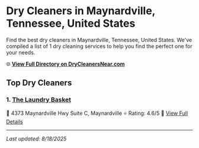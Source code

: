 # Dry Cleaners in Maynardville, Tennessee, United States

Find the best dry cleaners in Maynardville, Tennessee, United States. We've compiled a list of 1 dry cleaning services to help you find the perfect one for your needs.

🌐 **[View Full Directory on DryCleanersNear.com](https://drycleanersnear.com/city/US/Tennessee/Maynardville)**

## Top Dry Cleaners

### 1. [The Laundry Basket](https://drycleanersnear.com/dryCleaner/686492ad19eecc1ffc8c69f9/the-laundry-basket)
📍 4373 Maynardville Hwy Suite C, Maynardville
⭐ Rating: 4.6/5
🔗 [View Full Details](https://drycleanersnear.com/dryCleaner/686492ad19eecc1ffc8c69f9/the-laundry-basket)


---

*Last updated: 8/18/2025*
